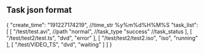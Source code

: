## Task json format
{
    "create_time": "191227174219",  //time_str %y%m%d%H%M%S
    "task_list": [
        [
            "/test/test.avi",       //path
            "normal",               //task_type
            "success"               //task_status
        ],
        [
            "/test/test2/test.ts",
            "dvd",
            "error"
        ],
        [
            "/test/test2/test2.iso",
            "iso",
            "running"
        ],
        [
            "/test/VIDEO_TS",
            "dvd",
            "waiting"
        ]
    ]
}


